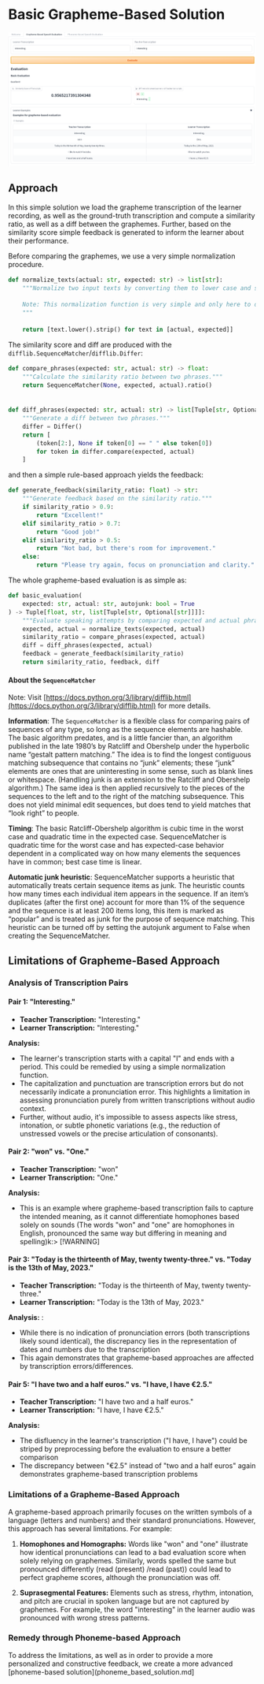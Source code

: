 # Basic Grapheme-Based Solution

![Grapheme-based pronunciation](assets/grapheme_based_pronunciation.png)

## Approach

In this simple solution we load the grapheme transcription of the learner recording, as well as the ground-truth transcription and compute
a similarity ratio, as well as a diff between the graphemes. Further, based on the similarity score simple feedback is generated to inform the learner about their performance.

Before comparing the graphemes, we use a very simple normalization procedure.

```python
def normalize_texts(actual: str, expected: str) -> list[str]:
    """Normalize two input texts by converting them to lower case and stripping whitespace.

    Note: This normalization function is very simple and only here to demonstrate the general necessity of normalization
    """

    return [text.lower().strip() for text in [actual, expected]]
```

The similarity score and diff are produced with the `difflib.SequenceMatcher`/`difflib.Differ`:

```python
def compare_phrases(expected: str, actual: str) -> float:
    """Calculate the similarity ratio between two phrases."""
    return SequenceMatcher(None, expected, actual).ratio()


def diff_phrases(expected: str, actual: str) -> list[Tuple[str, Optional[str]]]:
    """Generate a diff between two phrases."""
    differ = Differ()
    return [
        (token[2:], None if token[0] == " " else token[0])
        for token in differ.compare(expected, actual)
    ]
```

and then a simple rule-based approach yields the feedback:

```python
def generate_feedback(similarity_ratio: float) -> str:
    """Generate feedback based on the similarity ratio."""
    if similarity_ratio > 0.9:
        return "Excellent!"
    elif similarity_ratio > 0.7:
        return "Good job!"
    elif similarity_ratio > 0.5:
        return "Not bad, but there's room for improvement."
    else:
        return "Please try again, focus on pronunciation and clarity."
```

The whole grapheme-based evaluation is as simple as:


```python
def basic_evaluation(
    expected: str, actual: str, autojunk: bool = True
) -> Tuple[float, str, list[Tuple[str, Optional[str]]]]:
    """Evaluate speaking attempts by comparing expected and actual phrases."""
    expected, actual = normalize_texts(expected, actual)
    similarity_ratio = compare_phrases(expected, actual)
    diff = diff_phrases(expected, actual)
    feedback = generate_feedback(similarity_ratio)
    return similarity_ratio, feedback, diff
```

#### About the `SequenceMatcher`
Note: Visit [https://docs.python.org/3/library/difflib.html](https://docs.python.org/3/library/difflib.html) for more details.

**Information**: The `SequenceMatcher` is a flexible class for comparing pairs of sequences of any type, so long as the sequence elements are hashable. The basic algorithm predates, and is a little fancier than, an algorithm published in the late 1980’s by Ratcliff and Obershelp under the hyperbolic name “gestalt pattern matching.” The idea is to find the longest contiguous matching subsequence that contains no “junk” elements; these “junk” elements are ones that are uninteresting in some sense, such as blank lines or whitespace. (Handling junk is an extension to the Ratcliff and Obershelp algorithm.) The same idea is then applied recursively to the pieces of the sequences to the left and to the right of the matching subsequence. This does not yield minimal edit sequences, but does tend to yield matches that “look right” to people.

**Timing**: The basic Ratcliff-Obershelp algorithm is cubic time in the worst case and quadratic time in the expected case. SequenceMatcher is quadratic time for the worst case and has expected-case behavior dependent in a complicated way on how many elements the sequences have in common; best case time is linear.

**Automatic junk heuristic**: SequenceMatcher supports a heuristic that automatically treats certain sequence items as junk. The heuristic counts how many times each individual item appears in the sequence. If an item’s duplicates (after the first one) account for more than 1% of the sequence and the sequence is at least 200 items long, this item is marked as “popular” and is treated as junk for the purpose of sequence matching. This heuristic can be turned off by setting the autojunk argument to False when creating the SequenceMatcher.

## Limitations of Grapheme-Based Approach

### Analysis of Transcription Pairs

#### Pair 1: "Interesting."
- **Teacher Transcription:** "Interesting."
- **Learner Transcription:** "Interesting."

**Analysis:** 
- The learner's transcription starts with a capital "I" and ends with a period. This could be remedied by using a simple normalization function. 
- The capitalization and punctuation are transcription errors but do not necessarily indicate a pronunciation error. This highlights a limitation in assessing pronunciation purely from written transcriptions without audio context.
- Further, without audio, it's impossible to assess aspects like stress, intonation, or subtle phonetic variations (e.g., the reduction of unstressed vowels or the precise articulation of consonants).

#### Pair 2: "won" vs. "One."
- **Teacher Transcription:** "won"
- **Learner Transcription:** "One."

**Analysis:** 
- This is an example where grapheme-based transcription fails to capture the intended meaning, as it cannot differentiate homophones based solely on sounds
(The words "won" and "one" are homophones in English, pronounced the same way but differing in meaning and spelling)k:> [!WARNING]

#### Pair 3: "Today is the thirteenth of May, twenty twenty-three." vs. "Today is the 13th of May, 2023."
- **Teacher Transcription:** "Today is the thirteenth of May, twenty twenty-three."
- **Learner Transcription:** "Today is the 13th of May, 2023."

**Analysis:** :
- While there is no indication of pronunciation errors (both transcriptions likely sound identical), the discrepancy lies in the representation of dates and numbers due to the transcription
- This again demonstrates that grapheme-based approaches are affected by transcription errors/differences.

#### Pair 5: "I have two and a half euros." vs. "I have, I have €2.5."
- **Teacher Transcription:** "I have two and a half euros."
- **Learner Transcription:** "I have, I have €2.5."

**Analysis:** 
- The disfluency in the learner's transcription ("I have, I have") could be striped by preprocessing before the evaluation to ensure a better comparison
- The discrepancy between "€2.5" instead of "two and a half euros" again demonstrates grapheme-based transcription problems

### Limitations of a Grapheme-Based Approach

A grapheme-based approach primarily focuses on the written symbols of a language (letters and numbers) and their standard pronunciations. However, this approach has several limitations. For example:

1. **Homophones and Homographs:** Words like "won" and "one" illustrate how identical pronunciations can lead to a bad evaluation score when solely relying on graphemes. Similarly, words spelled the same but pronounced differently (read (present) /read (past)) could lead to perfect grapheme scores, although the pronunciation was off.

2. **Suprasegmental Features:** Elements such as stress, rhythm, intonation, and pitch are crucial in spoken language but are not captured by graphemes. For example, the word "interesting" in the learner audio was pronounced with wrong stress patterns.

### Remedy through Phoneme-based Approach 

To address the limitations, as well as in order to provide a more personalized and constructive feedback, we create a more advanced [phoneme-based solution](phoneme_based_solution.md]
